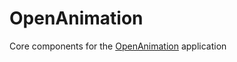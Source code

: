 # OpenAnimation

<div>
  <p>Core components for the <a href="https://github.com/your-username/OpenAnimationApp">OpenAnimation</a> application</p>
</div>